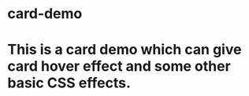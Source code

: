 # card-demo
# This is a card demo which can give card hover effect and some other basic CSS effects.
